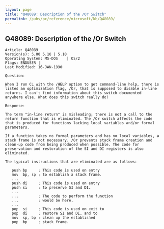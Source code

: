 ```yaml
---
layout: page
title: "Q48089: Description of the /Or Switch"
permalink: /pubs/pc/reference/microsoft/kb/Q48089/
---
```


## Q48089: Description of the /Or Switch

	Article: Q48089
	Version(s): 5.00 5.10 | 5.10
	Operating System: MS-DOS    | OS/2
	Flags: ENDUSER |
	Last Modified: 16-JAN-1990
	
	Question:
	
	When I run CL with the /HELP option to get command-line help, there is
	listed an optimization flag, /Or, that is supposed to disable in-line
	returns. I can't find information about this switch documented
	anywhere else. What does this switch really do?
	
	Response:
	
	The term "in-line return" is misleading; there is not a call to the
	return function that is eliminated. The /Or switch affects the code
	that is produced for functions lacking local variables and/or formal
	parameters.
	
	If a function takes no formal parameters and has no local variables, a
	stack frame is not necessary. /Or prevents stack frame creation and
	clean-up code from being produced when possible. The code for
	preservation and restoration of the SI and DI registers is also
	eliminated.
	
	The typical instructions that are eliminated are as follows:
	
	   push bp     ; This code is used on entry
	   mov  bp, sp ; to establish a stack frame.
	   ...
	   push di     ; This code is used on entry
	   push si     ; to preserve SI and DI.
	   ...
	   ...         ; The code to perform the function
	   ...         ; would be here.
	   ...
	   pop  si     ; This code is used on exit to
	   pop  di     ; restore SI and DI, and to
	   mov  sp, bp ; clean up the established
	   pop  bp     ; stack frame.
